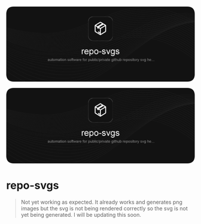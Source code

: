 ![repo-svgs](https://raw.githubusercontent.com/binary-blazer/repo-svgs/main/out/repo-svgs/image.svg)

![repo-svgs](https://raw.githubusercontent.com/binary-blazer/repo-svgs/main/out/repo-svgs/image.svg)

# repo-svgs

> Not yet working as expected. It already works and generates png images but the svg is not being rendered correctly so the svg is not yet being generated. I will be updating this soon.
